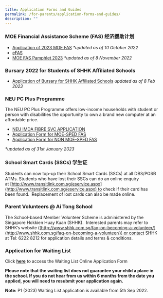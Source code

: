 ```yaml
---
title: Application Forms and Guides
permalink: /for-parents/application-forms-and-guides/
description: ""
---
```

### MOE Financial Assistance Scheme (FAS) 经济援助计划
*   [Application of 2023 MOE FAS](/files/Application%20of%202023%20MOE%20FAS.pdf) _\*updated as of_ _10 October 2022_
*   [eFAS](https://go.gov.sg/moe-efas)
*   [MOE FAS Pamphlet 2023](/files/MOE%20FAS%20pamphlet%202023.pdf) _\*updated as of_ _8 November 2022_  
    

### Bursary 2022 for Students of SHHK Affiliated Schools

*   [Application of Bursary for SHHK Affiliated Schools](/files/2023年福建会馆属校学生助学金申请表格(2月2023年)-Batch%202.pdf) *updated as of 8 Feb 2023*


### NEU PC Plus Programme

The NEU PC Plus Programme offers low-income households with student or person with disabilities the opportunity to own a brand new computer at an affordable price.  

*   [NEU IMDA FIBRE SVC APPLICATION](/files/NEU%20PC%20Plus%20IMDA%20FBB%20Svc%20Appl%209%20April%202020.pdf)
*   [Application Form for MOE-SPED FAS](/files/NPP-Application-Form-for-MOE-SPED-FAS.pdf)
*   [Application Form for NON MOE-SPED FAS](/files/NPP-Application-Form-for-NON-MOE-SPED-FAS.pdf)

_\*updated as of 31st January 2023_  

### School Smart Cards (SSCs) 学生证

Students can now top-up their School Smart Cards (SSCs) at all DBS/POSB ATMs. Students who have lost their SSCs can do an online enquiry at [http://www.transitlink.com.sg/eservice.aspx](http://www.transitlink.com.sg/eservice.aspx) to check if their card has been found.  Replacement of lost cards can also be made online.

### Parent Volunteers @ Ai Tong School

The School-based Member Volunteer Scheme is administered by the Singapore Hokkien Huay Kuan (SHHK).  Interested parents may refer to SHHK’s website ([http://www.shhk.com.sg/faq-on-becoming-a-volunteer/](http://www.shhk.com.sg/faq-on-becoming-a-volunteer/)) or contact SHHK at Tel: 6222 8212 for application details and terms & conditions.

### Application for Waiting List

Click **[here](https://go.gov.sg/ats-waiting-list-form)** to access the Waiting List Online Application Form

**Please note that the waiting list does not guarantee your child a place in the school. If you do not hear from us within 6 months from the date you applied, you will need to resubmit your application again.** 

**Note:** P1 (2023) Waiting List application is available from 5th Sep 2022.